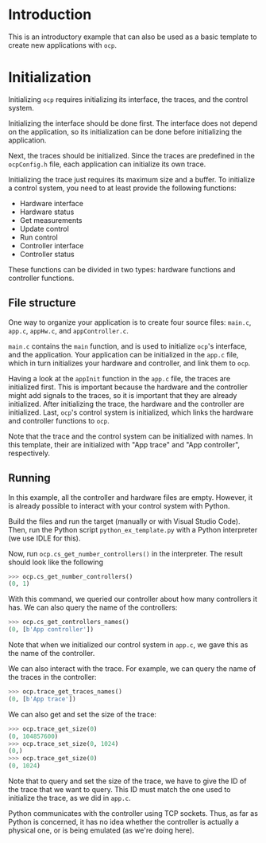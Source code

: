 # Introduction

This is an introductory example that can also be used as a basic template to create new applications with `ocp`. 

# Initialization

Initializing `ocp` requires initializing its interface, the traces, and the control system. 

Initializing the interface should be done first. The interface does not depend on the application, so its initialization can be done before initializing the application.

Next, the traces should be initialized. Since the traces are predefined in the `ocpConfig.h` file, each application can initialize its own trace. 

Initializing the trace just requires its maximum size and a buffer. To initialize a control system, you need to at least provide the following functions:

- Hardware interface
- Hardware status
- Get measurements
- Update control
- Run control
- Controller interface
- Controller status

These functions can be divided in two types: hardware functions and controller functions.

## File structure 

One way to organize your application is to create four source files: `main.c`, `app.c`, `appHw.c`, and `appController.c`.

`main.c` contains the `main` function, and is used to initialize `ocp`'s interface, and the application. Your application can be initialized in the `app.c` file, which in turn initializes your hardware and controller, and link them to `ocp`.

Having a look at the `appInit` function in the `app.c` file, the traces are initialized first. This is important because the hardware and the controller might add signals to the traces, so it is important that they are already initialized. After initializing the trace, the hardware and the controller are initialized. Last, `ocp`'s control system is initialized, which links the hardware and controller functions to `ocp`.

Note that the trace and the control system can be initialized with names. In this template, their are initialized with "App trace" and "App controller", respectively. 

## Running

In this example, all the controller and hardware files are empty. However, it is already possible to interact with your control system with Python.

Build the files and run the target (manually or with Visual Studio Code).  Then, run the Python script `python_ex_template.py` with a Python interpreter (we use IDLE for this).

Now, run `ocp.cs_get_number_controllers()` in the interpreter. The result should look like the following
```python
>>> ocp.cs_get_number_controllers()
(0, 1)
```

With this command, we queried our controller about how many controllers it has. We can also query the name of the controllers:
```python
>>> ocp.cs_get_controllers_names()
(0, [b'App controller'])
```
Note that when we initialized our control system in `app.c`, we gave this as the name of the controller.

We can also interact with the trace. For example, we can query the name of the traces in the controller:
```python
>>> ocp.trace_get_traces_names()
(0, [b'App trace'])
```

We can also get and set the size of the trace:
```python
>>> ocp.trace_get_size(0)
(0, 104857600)
>>> ocp.trace_set_size(0, 1024)
(0,) 
>>> ocp.trace_get_size(0)
(0, 1024)
```

Note that to query and set the size of the trace, we have to give the ID of the trace that we want to query. This ID must match the one used to initialize the trace, as we did in `app.c`.

Python communicates with the controller using TCP sockets. Thus, as far as Python is concerned, it has no idea whether the controller is actually a physical one, or is being emulated (as we're doing here). 

